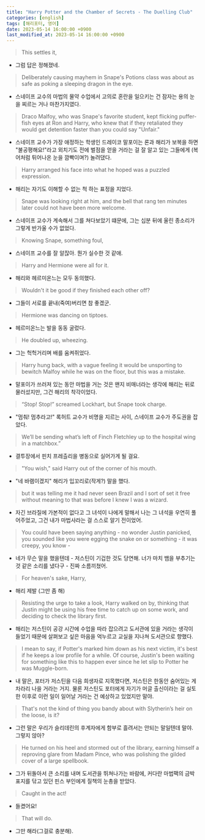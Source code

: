 ```yaml
---
title: "Harry Potter and the Chamber of Secrets - The Duelling Club"
categories: [english]
tags: [해리포터, 영어]
date: 2023-05-14 16:00:00 +0900
last_modified_at: 2023-05-14 16:00:00 +0900
---
```

> This settles it,
- 그럼 답은 정해졌네.

> Deliberately causing mayhem in Snape's Potions class was about as safe as poking a sleeping dragon in the eye.
- 스네이프 교수의 마법의 물약 수업에서 고의로 혼란을 일으키는 건 잠자는 용의 눈을 찌르는 거나 마찬가지였다.

> Draco Malfoy, who was Snape's favorite student, kept flicking puffer-fish eyes at Ron and Harry, who knew that if they retaliated they would get detention faster than you could say "Unfair."
- 스네이프 교수가 가장 애정하는 학생인 드레이코 말포이는 론과 해리가 보복을 하면 "불공평해요!"라고 외치기도 전에 벌점을 얻을 거라는 걸 잘 알고 있는 그들에게 (복어처럼 튀어나온 눈을 깜빡이며?) 놀려댔다.

> Harry arranged his face into what he hoped was a puzzled expression.
- 해리는 자기도 이해할 수 없는 척 하는 표정을 지었다.

> Snape was looking right at him, and the bell that rang ten minutes later could not have been more welcome.
- 스네이프 교수가 계속해서 그를 쳐다보았기 떄문에, 그는 십분 뒤에 울린 종소리가 그렇게 반가울 수가 없었다.

> Knowing Snape, something foul,
- 스네이프 교수를 잘 알잖아. 뭔가 실수한 것 같애.

> Harry and Hermione were all for it.
- 해리와 헤르미온느는 모두 동의했다.

> Wouldn't it be good if they finished each other off?
- 그들이 서로를 끝내(죽여)버리면 참 좋겠군.

> Hermione was dancing on tiptoes.
- 헤르미온느는 발을 동동 굴렀다.

> He doubled up, wheezing.
- 그는 헉헉거리며 배를 움켜쥐었다.

> Harry hung back, with a vague feeling it would be unsporting to bewitch Malfoy while he was on the floor, but this was a mistake.
- 말포이가 쓰러져 있는 동안 마법을 거는 것은 왠지 비매너라는 생각에 해리는 뒤로 물러섰지만, 그건 해리의 착각이었다.

> “Stop! Stop!” screamed Lockhart, but Snape took charge.
- "멈춰! 멈추라고!" 록허트 교수가 비명을 지르는 사이, 스네이프 교수가 주도권을 잡았다.

> We’ll be sending what’s left of Finch Fletchley up to the hospital wing in a matchbox.”
- 결투장에서 핀치 프레츨리을 병동으로 실어가게 될 걸요.

> "You wish," said Harry out of the corner of his mouth.
- "네 바램이겠지" 해리가 입꼬리로(작게?) 말을 했다.

> but it was telling me it had never seen Brazil and I sort of set it free without meaning to that was before I knew I was a wizard.
- 자긴 브라질에 가본적이 없다고 그 녀석이 나에게 말해서 나는 그 녀석을 우연히 풀어주었고, 그건 내가 마법사라는 걸 스스로 알기 전이었어.

> You could have been saying anything - no wonder Justin panicked, you sounded like you were egging the snake on or something - it was creepy, you know -
- 네가 무슨 말을 했을텐데 - 저스틴이 기겁한 것도 당연해. 너가 마치 뱀을 부추기는 것 같은 소리를 냈다구 - 진짜 소름끼쳤어.

> For heaven's sake, Harry,
- 해리 제발 (그만 좀 해)

> Resisting the urge to take a look, Harry walked on by, thinking that Justin might be using his free time to catch up on some work, and deciding to check the library first.
- 해리는 저스틴이 공강 시간에 수업을 따라 잡으려고 도서관에 있을 거라는 생각이 들었기 때문에 살펴보고 싶은 마음을 억누르고 교실을 지나쳐 도서관으로 향했다.

> I mean to say, if Potter's marked him down as his next victim, it's best if he keeps a low profile for a while. Of course, Justin's been waiting for something like this to happen ever since he let slip to Potter he was Muggle-born.
- 내 말은, 포터가 저스틴을 다음 희생자로 지목했다면, 저스틴은 한동안 숨어있는 게 차라리 나을 거라는 거지. 물론 저스틴도 포터에게 자기가 머글 출신이라는 걸 실토한 이후로 이런 일이 일어날 거라는 건 예상하고 있었지만 말야.

> That's not the kind of thing you bandy about with Slytherin’s heir on the loose, is it?
- 그런 말은 우리가 슬리데린의 후계자에게 함부로 흘려서는 안되는 말일텐데 말야. 그렇지 않아?

> He turned on his heel and stormed out of the library, earning himself a reproving glare from Madam Pince, who was polishing the gilded cover of a large spellbook.
- 그가 뒤돌아서 큰 소리를 내며 도서관을 뛰쳐나가는 바람에, 커다란 마법팩의 금박 표지를 닦고 있던 핀스 부인에게 질책의 눈총을 받았다.

> Caught in the act!
- 들켰어요!

> That will do.
- 그만 해라(그걸로 충분해).